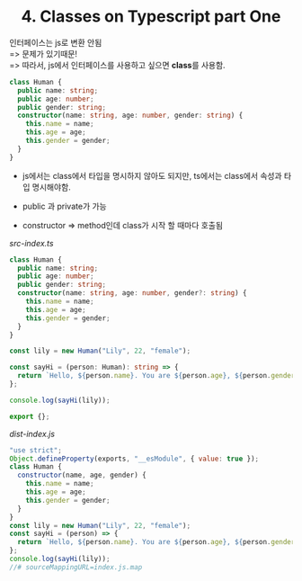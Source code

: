 <h1 align="center">
<strong>4. Classes on Typescript part One</strong><br>
</h1>

인터페이스는 js로 변환 안됨<br>
=> 문제가 있기때문!<br>
=> 따라서, js에서 인터페이스를 사용하고 싶으면 <strong>class</strong>를 사용함.

```typescript
class Human {
  public name: string;
  public age: number;
  public gender: string;
  constructor(name: string, age: number, gender: string) {
    this.name = name;
    this.age = age;
    this.gender = gender;
  }
}
```

- js에서는 class에서 타입을 명시하지 않아도 되지만, ts에서는 class에서 속성과 타입 명시해야함.

- public 과 private가 가능

- constructor => method인데 class가 시작 할 때마다 호출됨

_src-index.ts_

```typescript
class Human {
  public name: string;
  public age: number;
  public gender: string;
  constructor(name: string, age: number, gender?: string) {
    this.name = name;
    this.age = age;
    this.gender = gender;
  }
}

const lily = new Human("Lily", 22, "female");

const sayHi = (person: Human): string => {
  return `Hello, ${person.name}. You are ${person.age}, ${person.gender}`;
};

console.log(sayHi(lily));

export {};
```

_dist-index.js_

```javascript
"use strict";
Object.defineProperty(exports, "__esModule", { value: true });
class Human {
  constructor(name, age, gender) {
    this.name = name;
    this.age = age;
    this.gender = gender;
  }
}
const lily = new Human("Lily", 22, "female");
const sayHi = (person) => {
  return `Hello, ${person.name}. You are ${person.age}, ${person.gender}`;
};
console.log(sayHi(lily));
//# sourceMappingURL=index.js.map
```
